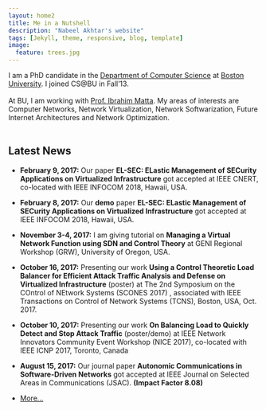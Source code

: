 ```yaml
---
layout: home2
title: Me in a Nutshell
description: "Nabeel Akhtar's website"
tags: [Jekyll, theme, responsive, blog, template]
image:
  feature: trees.jpg
---
```


I am a PhD candidate in the [Department of Computer Science](http://www.bu.edu/cs/) at [Boston University](http://www.bu.edu). I joined CS@BU in Fall’13. 
<br />
<br />
At BU, I am working with [Prof. Ibrahim Matta](http://sites.bu.edu/matta/). 
My areas of interests are Computer Networks, Network Virtualization, Network Softwarization, Future Internet Architectures and Network Optimization.
<br />
<br />

## Latest News ##

- **February 9, 2017:** Our paper **EL-SEC: ELastic Management of SECurity Applications on Virtualized Infrastructure** got accepted at IEEE CNERT, co-located with IEEE INFOCOM 2018, Hawaii, USA. 

- **February 8, 2017:** Our **demo** paper **EL-SEC: ELastic Management of SECurity Applications on Virtualized Infrastructure** got accepted at IEEE INFOCOM 2018, Hawaii, USA. 

- **November 3-4, 2017:** I am giving tutorial on **Managing a Virtual Network Function using SDN and Control Theory** at GENI Regional Workshop (GRW), University of Oregon, USA.

- **October 16, 2017:** Presenting our work **Using a Control Theoretic Load Balancer for Efficient Attack Traffic Analysis and Defense on Virtualized Infrastructure**  (poster) at
 The 2nd Symposium on the COntrol of NEtwork Systems (SCONES 2017) , associated with IEEE Transactions on Control of Network Systems (TCNS), Boston, USA, Oct. 2017.

- **October 10, 2017:** Presenting our work **On Balancing Load to Quickly Detect and Stop Attack Traffic** (poster/demo) at IEEE Network Innovators Community Event Workshop (NICE 2017), co-located with IEEE ICNP 2017, Toronto, Canada

- **August 15, 2017:** Our journal paper **Autonomic Communications in Software-Driven Networks** got accepted at IEEE Journal on Selected Areas in Communications (JSAC). **(Impact Factor 8.08)**

- [More...](/news)


